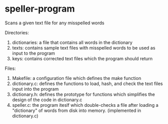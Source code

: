 # speller-program
 Scans a given text file for any misspelled words

Directories:
1. dictionaries: a file that contains all words in the dictionary
2. texts: contains sample text files with misspelled words to be used as input to the program
3. keys: contains corrected text files which the program should return

Files: 
1. Makefile: a configuration file which defines the make function
2. dictionary.c: defines the functions to load, hash, and check the text files input into the program
3. dictionary.h: defines the prototype for functions which simplifies the design of the code in dictionary.c
4. speller.c: the program iteslf which double-checks a file after loading a "dictionary" of words from disk into memory. (implemented in dictionary.c)

